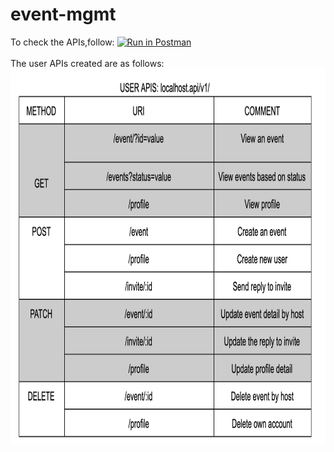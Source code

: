# event-mgmt

To check the APIs,follow:
[![Run in Postman](https://run.pstmn.io/button.svg)](https://app.getpostman.com/run-collection/e564d3484ae5eb6db279)
<br><br>
The user APIs created are as follows:
<br>
<img src="https://raw.githubusercontent.com/gyanesh-m/event-mgmt/master/utils/users.png" width=800 height=600>
